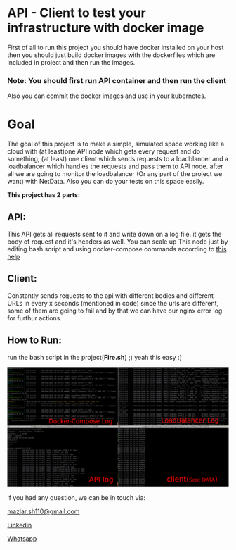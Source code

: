# API - Client to test your infrastructure with docker image
First of all to run this project you should have docker installed on your host then you should just build docker images with the dockerfiles which are included in project and then run the images. 
### Note: **You should first run API container and then run the client**
Also you can commit the docker images and use in your kubernetes. 

# Goal
The goal of this project is to make a simple, simulated space working like a cloud with (at least)one API node which gets every request and do something, (at least) one client which sends requests to a loadblancer and a loadbalancer which handles the requests and pass them to API node.
after all we are going to monitor the loadbalancer (Or any part of the project we want) with NetData.
Also you can do your tests on this space easily.

**This project has 2 parts:**

## API:

This API gets all requests sent to it and write down on a log file. it gets the body of request and it's headers as well.
You can scale up This node just by editing bash script and using docker-compose commands according to [this help](https://docs.docker.com/compose/reference/scale/)

## Client:
Constantly sends requests to the api with different bodies and different URLs in every x seconds (mentioned in code) 
since the urls are different, some of them are going to fail and by that we can have our nginx error log for furthur actions.

## How to Run:
run the bash script in the project(**Fire.sh**) ;) yeah this easy :)

![Project review](./project.jpg)

if you had any question, we can be in touch via:

[maziar.sh110@gmail.com](mailto:maziar.sh110@gmail.com)

[Linkedin](https://www.linkedin.com/in/maziar-shahsavanpour-a4210088/)

[Whatsapp](https://api.whatsapp.com/send?phone=+989156262067)
